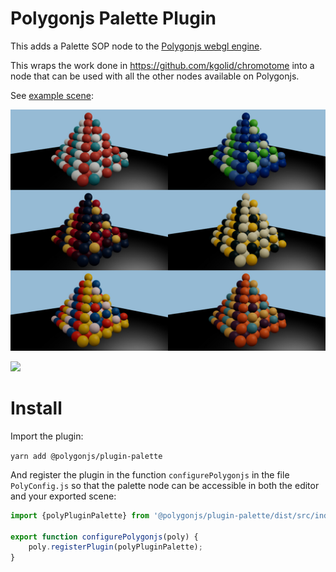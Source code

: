 # Polygonjs Palette Plugin

This adds a Palette SOP node to the [Polygonjs webgl engine](https://polygonjs.com).

This wraps the work done in https://github.com/kgolid/chromotome into a node that can be used with all the other nodes available on Polygonjs.

See [example scene](https://github.com/polygonjs/example-plugin-palette):

![Spheres with colors defined with the Palette node](https://github.com/polygonjs/example-plugin-palette/blob/main/doc/palette_examples.jpg?raw=true)

<p>
  <a href="https://github.com/polygonjs/example-plugin-palette"><img width="274" src="https://github.com/polygonjs/example-plugin-palette/blob/main/doc/plugin-palette.001.gif?raw=true" /></a>
</p>

# Install

Import the plugin:

`yarn add @polygonjs/plugin-palette`

And register the plugin in the function `configurePolygonjs` in the file `PolyConfig.js` so that the palette node can be accessible in both the editor and your exported scene:

```js
import {polyPluginPalette} from '@polygonjs/plugin-palette/dist/src/index';

export function configurePolygonjs(poly) {
	poly.registerPlugin(polyPluginPalette);
}
```

